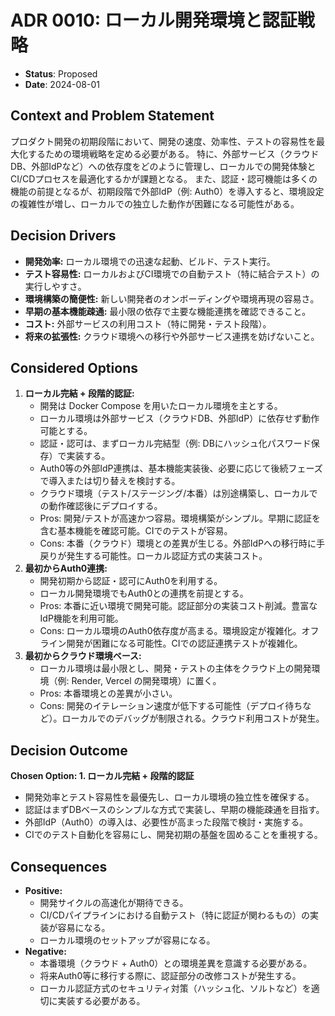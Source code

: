 # ADR 0010: ローカル開発環境と認証戦略

*   **Status**: Proposed
*   **Date**: 2024-08-01

## Context and Problem Statement

プロダクト開発の初期段階において、開発の速度、効率性、テストの容易性を最大化するための環境戦略を定める必要がある。
特に、外部サービス（クラウドDB、外部IdPなど）への依存度をどのように管理し、ローカルでの開発体験とCI/CDプロセスを最適化するかが課題となる。
また、認証・認可機能は多くの機能の前提となるが、初期段階で外部IdP（例: Auth0）を導入すると、環境設定の複雑性が増し、ローカルでの独立した動作が困難になる可能性がある。

## Decision Drivers

*   **開発効率:** ローカル環境での迅速な起動、ビルド、テスト実行。
*   **テスト容易性:** ローカルおよびCI環境での自動テスト（特に結合テスト）の実行しやすさ。
*   **環境構築の簡便性:** 新しい開発者のオンボーディングや環境再現の容易さ。
*   **早期の基本機能疎通:** 最小限の依存で主要な機能連携を確認できること。
*   **コスト:** 外部サービスの利用コスト（特に開発・テスト段階）。
*   **将来の拡張性:** クラウド環境への移行や外部サービス連携を妨げないこと。

## Considered Options

1.  **ローカル完結 + 段階的認証:**
    *   開発は Docker Compose を用いたローカル環境を主とする。
    *   ローカル環境は外部サービス（クラウドDB、外部IdP）に依存せず動作可能とする。
    *   認証・認可は、まずローカル完結型（例: DBにハッシュ化パスワード保存）で実装する。
    *   Auth0等の外部IdP連携は、基本機能実装後、必要に応じて後続フェーズで導入または切り替えを検討する。
    *   クラウド環境（テスト/ステージング/本番）は別途構築し、ローカルでの動作確認後にデプロイする。
    *   Pros: 開発/テストが高速かつ容易。環境構築がシンプル。早期に認証を含む基本機能を確認可能。CIでのテストが容易。
    *   Cons: 本番（クラウド）環境との差異が生じる。外部IdPへの移行時に手戻りが発生する可能性。ローカル認証方式の実装コスト。
2.  **最初からAuth0連携:**
    *   開発初期から認証・認可にAuth0を利用する。
    *   ローカル開発環境でもAuth0との連携を前提とする。
    *   Pros: 本番に近い環境で開発可能。認証部分の実装コスト削減。豊富なIdP機能を利用可能。
    *   Cons: ローカル環境のAuth0依存度が高まる。環境設定が複雑化。オフライン開発が困難になる可能性。CIでの認証連携テストが複雑化。
3.  **最初からクラウド環境ベース:**
    *   ローカル環境は最小限とし、開発・テストの主体をクラウド上の開発環境（例: Render, Vercel の開発環境）に置く。
    *   Pros: 本番環境との差異が小さい。
    *   Cons: 開発のイテレーション速度が低下する可能性（デプロイ待ちなど）。ローカルでのデバッグが制限される。クラウド利用コストが発生。

## Decision Outcome

**Chosen Option: 1. ローカル完結 + 段階的認証**

*   開発効率とテスト容易性を最優先し、ローカル環境の独立性を確保する。
*   認証はまずDBベースのシンプルな方式で実装し、早期の機能疎通を目指す。
*   外部IdP（Auth0）の導入は、必要性が高まった段階で検討・実施する。
*   CIでのテスト自動化を容易にし、開発初期の基盤を固めることを重視する。

## Consequences

*   **Positive:**
    *   開発サイクルの高速化が期待できる。
    *   CI/CDパイプラインにおける自動テスト（特に認証が関わるもの）の実装が容易になる。
    *   ローカル環境のセットアップが容易になる。
*   **Negative:**
    *   本番環境（クラウド + Auth0）との環境差異を意識する必要がある。
    *   将来Auth0等に移行する際に、認証部分の改修コストが発生する。
    *   ローカル認証方式のセキュリティ対策（ハッシュ化、ソルトなど）を適切に実装する必要がある。 